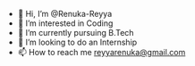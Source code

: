 - 👋 Hi, I’m @Renuka-Reyya
- 👀 I’m interested in Coding 
- 🌱 I’m currently  pursuing B.Tech
- 💞️ I’m looking to do an Internship
- 📫 How to reach me reyyarenuka@gmail.com

<!---
Renuka-Reyya/Renuka-Reyya is a ✨ special ✨ repository because its `README.md` (this file) appears on your GitHub profile.
You can click the Preview link to take a look at your changes.
--->
